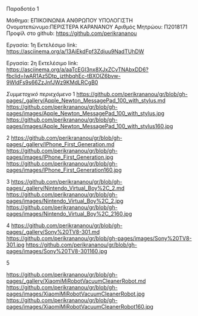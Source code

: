 Παραδοτέο 1

Μάθημα: ΕΠΙΚΟΙΝΩΝΙΑ ΑΝΘΡΩΠΟΥ ΥΠΟΛΟΓΙΣΤΗ
Ονοματεπώνυμο:ΠΕΡΙΣΤΕΡΑ ΚΑΡΑΝΑΝΟΥ
Αριθμός Μητρώου: Π2018171
Προφίλ στο github: https://github.com/perikrananou


Εργασία: 1η
Εκτελέσιμο link: https://asciinema.org/a/13AiEkdFpf3Zdjuu9NadTUhDW


Εργασία: 2η
Εκτελέσιμο link: https://asciinema.org/a/aaTcEGI3nx8XJxZCvTNAbxDD6?fbclid=IwAR1Az5Dtp_jzthbqhEc-tBXOIZ6bvw-9WldFs9s66ZzJnfJWz9KMdLRCgB0

*Συμμετοχικό περιεχόμενο* 
1
 https://github.com/perikrananou/gr/blob/gh-pages/_gallery/Apple_Newton_MessagePad_100_with_stylus.md
 https://github.com/perikrananou/gr/blob/gh-pages/images/Apple_Newton_MessagePad_100_with_stylus.jpg
 https://github.com/perikrananou/gr/blob/gh-pages/images/Apple_Newton_MessagePad_100_with_stylus160.jpg

2
 https://github.com/perikrananou/gr/blob/gh-pages/_gallery/IPhone_First_Generation.md
 https://github.com/perikrananou/gr/blob/gh-pages/images/IPhone_First_Generation.jpg
 https://github.com/perikrananou/gr/blob/gh-pages/images/IPhone_First_Generation160.jpg

3
 https://github.com/perikrananou/gr/blob/gh-pages/_gallery/Nintendo_Virtual_Boy%2C_2.md
 https://github.com/perikrananou/gr/blob/gh-pages/images/Nintendo_Virtual_Boy%2C_2.jpg
 https://github.com/perikrananou/gr/blob/gh-pages/images/Nintendo_Virtual_Boy%2C_2160.jpg

4
 https://github.com/perikrananou/gr/blob/gh-pages/_gallery/Sony%20TV8-301.md
 https://github.com/perikrananou/gr/blob/gh-pages/images/Sony%20TV8-301.jpg
 https://github.com/perikrananou/gr/blob/gh-pages/images/Sony%20TV8-301160.jpg

5

 https://github.com/perikrananou/gr/blob/gh-pages/_gallery/XiaomiMiRobotVacuumCleanerRobot.md
 https://github.com/perikrananou/gr/blob/gh-pages/images/XiaomiMiRobotVacuumCleanerRobot.jpg
 https://github.com/perikrananou/gr/blob/gh-pages/images/XiaomiMiRobotVacuumCleanerRobot160.jpg
